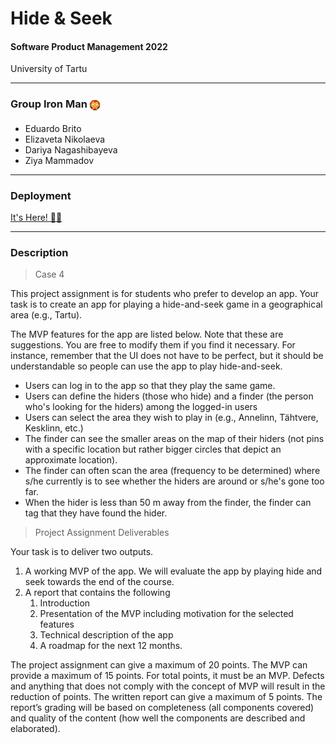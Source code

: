 # Hide & Seek

#### Software Product Management 2022
University of Tartu

--------------------------------------------

<h3 style="display: flex; font-weight: bold;">
Group Iron Man <img src="web/static/logo.png" alt="Group Iron Man" style="height: 24px; align-self: center;">
</h3>

* Eduardo Brito
* Elizaveta Nikolaeva
* Dariya Nagashibayeva
* Ziya Mammadov

--------------------------------------------

### Deployment

[It's Here! 🤩💪](https://hide-and-seek.vercel.app/)

--------------------------------------------

### Description

> Case 4

This project assignment is for students who prefer to develop an app. Your task is to create an app for playing a hide-and-seek game in a geographical area (e.g., Tartu).

The MVP features for the app are listed below. Note that these are suggestions. You are free to modify them if you find it necessary. For instance, remember that the UI does not have to be perfect, but it should be understandable so people can use the app to play hide-and-seek.

* Users can log in to the app so that they play the same game.
* Users can define the hiders (those who hide) and a finder (the person who's looking for the hiders) among the logged-in users
* Users can select the area they wish to play in (e.g., Annelinn, Tähtvere, Kesklinn, etc.)
* The finder can see the smaller areas on the map of their hiders (not pins with a specific location but rather bigger circles that depict an approximate location).
* The finder can often scan the area (frequency to be determined) where s/he currently is to see whether the hiders are around or s/he's gone too far.
* When the hider is less than 50 m away from the finder, the finder can tag that they have found the hider.

> Project Assignment Deliverables

Your task is to deliver two outputs.

1. A working MVP of the app. We will evaluate the app by playing hide and seek towards the end of the course.
2. A report that contains the following
    1. Introduction
    2. Presentation of the MVP including motivation for the selected features
    3. Technical description of the app
    4. A roadmap for the next 12 months.

The project assignment can give a maximum of 20 points. The MVP can provide a maximum of 15 points. For total points, it must be an MVP. Defects and anything that does not comply with the concept of MVP will result in the reduction of points. The written report can give a maximum of 5 points. The report’s grading will be based on completeness (all components covered) and quality of the content (how well the components are described and elaborated).